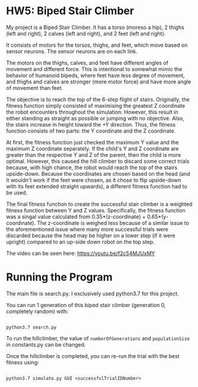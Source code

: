 # HW5: Biped Stair Climber

My project is a Biped Stair Climber. It has a torso (moreso a hip), 2 thighs (left and right), 2 calves (left and right), and 2 feet (left and right). 

It consists of motors for the torsos, thighs, and feet, which move based on sensor neurons. The sensor neurons are on each link. 

The motors on the thighs, calves, and feet have different angles of movement and different force. This is intentional to somewhat mimic the behavior of humanoid bipeds, where feet have less degree of movement, and thighs and calves are stronger (more motor force) and have more angle of movement than feet. 

The objective is to reach the top of the 6-step flight of stairs. Originally, the fitness function simply consisted of maximising the greatest Z coordinate the robot encounters throughout the simulation. However, this result in either standing as straight as possible or jumping with no objective. Also, the stairs increase in height toward the +Y direction. Thus, the fitness function consists of two parts: the Y coordinate and the Z coordinate. 

At first, the fitness function just checked the maximum Y value and the maximum Z coordinate separately. If the child's Y and Z coordinate are greater than the respective Y and Z of the parent, then the child is more optimal. However, this caused the hill climber to discard some correct trials because, with high chance, the robot would reach the top of the stairs upside-down. Because the coordinates are chosen based on the head (and it wouldn't work if the feet were chosen, as it chose to flip upside-down with its feet extended straight upwards), a different fitness function had to be used.

The final fitness function to create the successful stair climber is a weighted fitness function between Y and Z values. Specifically, the fitness function was a singal value calculated from 0.35*(z-coordinate) + 0.65*(y-coordinate). The z-coordinate is weighed less because of a similar issue to the aforementioned issue where many more successful trials were discarded because the head may be higher on a lower step (if it were upright) compared to an up-side down robot on the top step. 

The video can be seen here: https://youtu.be/f2c54MJUxMY

# Running the Program

The main file is search.py. I exclusively used python3.7 for this project.

You can run 1 generation of this biped stair climber (generation 0, completely random) with:

``` 

python3.7 search.py 

````

To run the hillclimber, the value of ``` numberOfGenerations ``` and ``` populationSize ``` in constants.py can be changed. 

Once the hillclimber is completed, you can re-run the trial with the best fitness using:

``` 

python3.7 simulate.py GUI <successfulTrialIDNumber>

```